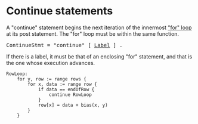 # Continue statements

A "continue" statement begins the next iteration of the innermost ["for" loop](/Statements/for_statements.html) at its post statement. The "for" loop must be within the same function.

<pre>
<a id="ContinueStmt">ContinueStmt</a> = "continue" [ <a href="/Statements/labeled_statements.html#Label">Label</a> ] .
</pre>

If there is a label, it must be that of an enclosing "for" statement, and that is the one whose execution advances.

```
RowLoop:
    for y, row := range rows {
        for x, data := range row {
            if data == endOfRow {
                continue RowLoop
            }
            row[x] = data + bias(x, y)
        }
    }
```